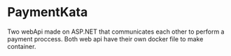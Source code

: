 # PaymentKata
Two webApi made on ASP.NET that communicates each other to perform a payment proccess. Both web api have their own docker file to make container.
